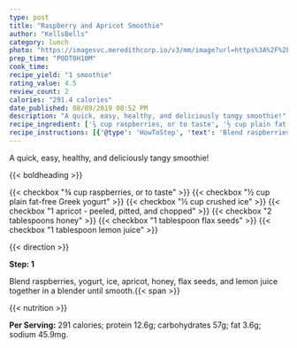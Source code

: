 ```yaml
---
type: post
title: "Raspberry and Apricot Smoothie"
author: "KellsBells"
category: lunch
photo: "https://imagesvc.meredithcorp.io/v3/mm/image?url=https%3A%2F%2Fimages.media-allrecipes.com%2Fuserphotos%2F7669271.jpg"
prep_time: "P0DT0H10M"
cook_time: 
recipe_yield: "1 smoothie"
rating_value: 4.5
review_count: 2
calories: "291.4 calories"
date_published: 08/09/2019 08:52 PM
description: "A quick, easy, healthy, and deliciously tangy smoothie!"
recipe_ingredient: ['¾ cup raspberries, or to taste', '½ cup plain fat-free Greek yogurt', '½ cup crushed ice', '1 apricot - peeled, pitted, and chopped', '2 tablespoons honey', '1 tablespoon flax seeds', '1 tablespoon lemon juice']
recipe_instructions: [{'@type': 'HowToStep', 'text': 'Blend raspberries, yogurt, ice, apricot, honey, flax seeds, and lemon juice together in a blender until smooth.\n'}]
---
```


A quick, easy, healthy, and deliciously tangy smoothie! 

{{< boldheading >}}

{{< checkbox "¾ cup raspberries, or to taste" >}}
{{< checkbox "½ cup plain fat-free Greek yogurt" >}}
{{< checkbox "½ cup crushed ice" >}}
{{< checkbox "1  apricot - peeled, pitted, and chopped" >}}
{{< checkbox "2 tablespoons honey" >}}
{{< checkbox "1 tablespoon flax seeds" >}}
{{< checkbox "1 tablespoon lemon juice" >}}


{{< direction >}}

**Step: 1**

Blend raspberries, yogurt, ice, apricot, honey, flax seeds, and lemon juice together in a blender until smooth.{{< span >}}

{{< nutrition >}}

**Per Serving:** 291 calories; protein 12.6g; carbohydrates 57g; fat 3.6g; sodium 45.9mg.
